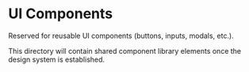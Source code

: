 # UI Components

Reserved for reusable UI components (buttons, inputs, modals, etc.).

This directory will contain shared component library elements once the design system is established.
